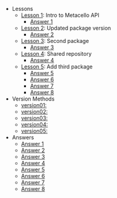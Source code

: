   * Lessons
    * [Lesson 1](Lesson01.md): Intro to Metacello API
      * [Answer 1](Answer01.md)
    * [Lesson 2](Lesson02.md): Updated package version
      * [Answer 2](Answer02.md)
    * [Lesson 3](Lesson03.md): Second package
      * [Answer 3](Answer03.md)
    * [Lesson 4](Lesson04.md): Shared repository
      * [Answer 4](Answer04.md)
    * [Lesson 5](Lesson05.md): Add third package
      * [Answer 5](Answer05.md)
      * [Answer 6](Answer06.md)
      * [Answer 7](Answer07.md)
      * [Answer 8](Answer08.md)
  * Version Methods
    * [version01:](Version01.md)
    * [version02:](Version02.md)
    * [version03:](Version03.md)
    * [version04:](Version04.md)
    * [version05:](Version05.md)
  * Answers
    * [Answer 1](Answer01.md)
    * [Answer 2](Answer02.md)
    * [Answer 3](Answer03.md)
    * [Answer 4](Answer04.md)
    * [Answer 5](Answer05.md)
    * [Answer 6](Answer06.md)
    * [Answer 7](Answer07.md)
    * [Answer 8](Answer08.md)